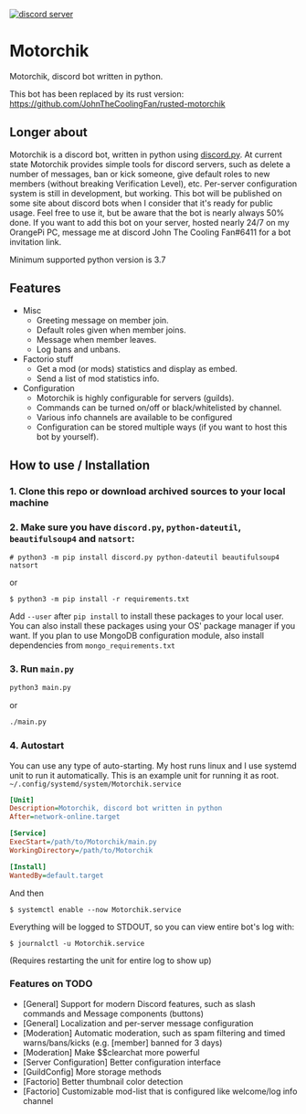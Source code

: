 [![discord server](https://img.shields.io/discord/370167294439063564?style=flat)](https://discord.gg/rqkaeYJhzS)

# Motorchik
Motorchik, discord bot written in python.

This bot has been replaced by its rust version: https://github.com/JohnTheCoolingFan/rusted-motorchik

## Longer about
Motorchik is a discord bot, written in python using [discord.py](https://github.com/Rapptz/discord.py).
At current state Motorchik provides simple tools for discord servers, such as delete a number of messages, ban or kick someone, give default roles to new members (without breaking Verification Level), etc.
Per-server configuration system is still in development, but working.
This bot will be published on some site about discord bots when I consider that it's ready for public usage. Feel free to use it, but be aware that the bot is nearly always 50% done.
If you want to add this bot on your server, hosted nearly 24/7 on my OrangePi PC, message me at discord John The Cooling Fan#6411 for a bot invitation link.

Minimum supported python version is 3.7

## Features
* Misc
  - Greeting message on member join.
  - Default roles given when member joins.
  - Message when member leaves.
  - Log bans and unbans.
* Factorio stuff
  - Get a mod (or mods) statistics and display as embed.
  - Send a list of mod statistics info.
* Configuration
  - Motorchik is highly configurable for servers (guilds).
  - Commands can be turned on/off or black/whitelisted by channel.
  - Various info channels are available to be configured
  - Configuration can be stored multiple ways (if you want to host this bot by yourself).
 
## How to use / Installation
### 1. Clone this repo or download archived sources to your local machine
### 2. Make sure you have `discord.py`, `python-dateutil`, `beautifulsoup4` and `natsort`:
  ```
  # python3 -m pip install discord.py python-dateutil beautifulsoup4 natsort
  ```
  or
  ```
  $ python3 -m pip install -r requirements.txt
  ```
  Add `--user` after `pip install` to install these packages to your local user.
  You can also install these packages using your OS' package manager if you want.
  If you plan to use MongoDB configuration module, also install dependencies from `mongo_requirements.txt`
### 3. Run `main.py`
  ```sh
  python3 main.py
  ```
  or
  ```sh
  ./main.py
  ```
### 4. Autostart
  You can use any type of auto-starting. My host runs linux and I use systemd unit to run it automatically. This is an example unit for running it as root.
  `~/.config/systemd/system/Motorchik.service`
  ```ini
  [Unit]
  Description=Motorchik, discord bot written in python
  After=network-online.target
  
  [Service]
  ExecStart=/path/to/Motorchik/main.py
  WorkingDirectory=/path/to/Motorchik
  
  [Install]
  WantedBy=default.target
  ```
  And then
  ```
  $ systemctl enable --now Motorchik.service
  ```
  Everything will be logged to STDOUT, so you can view entire bot's log with:
  ```
  $ journalctl -u Motorchik.service
  ```
  (Requires restarting the unit for entire log to show up)

### Features on TODO
  - [General] Support for modern Discord features, such as slash commands and Message components (buttons)
  - [General] Localization and per-server message configuration
  - [Moderation] Automatic moderation, such as spam filtering and timed warns/bans/kicks (e.g. [member] banned for 3 days)
  - [Moderation] Make $$clearchat more powerful
  - [Server Configuration] Better configuration interface
  - [GuildConfig] More storage methods
  - [Factorio] Better thumbnail color detection
  - [Factorio] Customizable mod-list that is configured like welcome/log info channel
